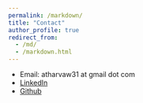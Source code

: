 ```yaml
---
permalink: /markdown/
title: "Contact"
author_profile: true
redirect_from: 
  - /md/
  - /markdown.html
---
```


* Email: atharvaw31 at gmail dot com
* [LinkedIn](https://www.linkedin.com/in/atharva-wandile/)
* [Github](https://github.com/atharvaw1)

